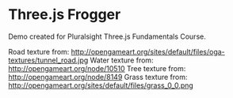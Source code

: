 # Three.js Frogger #

Demo created for Pluralsight Three.js Fundamentals Course.

Road texture from: http://opengameart.org/sites/default/files/oga-textures/tunnel_road.jpg
Water texture from: http://opengameart.org/node/10510
Tree texture from: http://opengameart.org/node/8149
Grass texture from: http://opengameart.org/sites/default/files/grass_0_0.png
